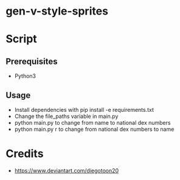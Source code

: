 # gen-v-style-sprites

# Script

## Prerequisites

- Python3

## Usage

- Install dependencies with pip install -e requirements.txt
- Change the file_paths variable in main.py
- python main.py to change from name to national dex numbers
- python main.py r to change from national dex numbers to name

# Credits

- https://www.deviantart.com/diegotoon20
